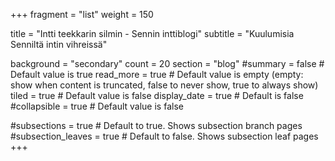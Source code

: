 +++
fragment = "list"
weight = 150

title = "Intti teekkarin silmin - Sennin inttiblogi"
subtitle = "Kuulumisia Senniltä intin vihreissä"

background = "secondary"
count = 20
section = "blog" 
#summary = false # Default value is true
read_more = true # Default value is empty (empty: show when content is truncated, false to never show, true to always show)
tiled = true # Default value is false
display_date = true # Default is false
#collapsible = true # Default value is false

#subsections = true # Default to true. Shows subsection branch pages
#subsection_leaves = true # Default to false. Shows subsection leaf pages
+++
